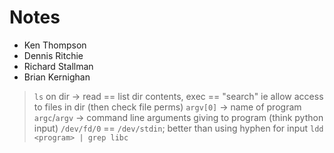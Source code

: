 # Notes
- Ken Thompson
- Dennis Ritchie
- Richard Stallman
- Brian Kernighan

> `ls` on dir -> read == list  dir contents, exec == "search" ie allow access to files in dir (then check file perms)
> `argv[0]` -> name of program
> `argc`/`argv` -> command line arguments giving to program (think python input)
> `/dev/fd/0` == `/dev/stdin`; better than using hyphen for input
> `ldd <program> | grep libc`
